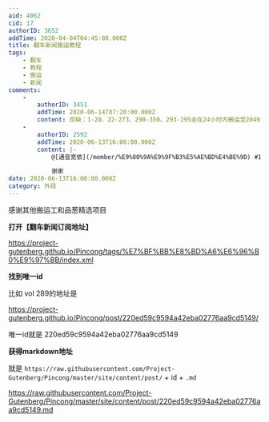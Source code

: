 ```yaml
---
aid: 4062
cid: 17
authorID: 3652
addTime: 2020-04-04T04:45:00.000Z
title: 翻车新闻搬运教程
tags:
    - 翻车
    - 教程
    - 搬运
    - 新闻
comments:
    -
        authorID: 3451
        addTime: 2020-06-14T07:20:00.000Z
        content: 现缺：1-20、22-273、290-350。293-295会在24小时内搬运至2049。
    -
        authorID: 2592
        addTime: 2020-06-13T16:00:00.000Z
        content: |-
            @[通音宽依](/member/%E9%80%9A%E9%9F%B3%E5%AE%BD%E4%BE%9D) #1

            谢谢
date: 2020-06-13T16:00:00.000Z
category: 外段
---
```


感谢其他搬运工和品葱精选项目

**打开【翻车新闻订阅地址】**

https://project-gutenberg.github.io/Pincong/tags/%E7%BF%BB%E8%BD%A6%E6%96%B0%E9%97%BB/index.xml

**找到唯一id**

比如 vol 289的地址是

https://project-gutenberg.github.io/Pincong/post/220ed59c9594a42eba02776aa9cd5149/

唯一id就是 220ed59c9594a42eba02776aa9cd5149

**获得markdown地址**

就是 `https://raw.githubusercontent.com/Project-Gutenberg/Pincong/master/site/content/post/` + id + `.md`

https://raw.githubusercontent.com/Project-Gutenberg/Pincong/master/site/content/post/220ed59c9594a42eba02776aa9cd5149.md
